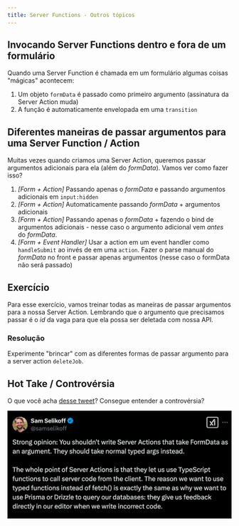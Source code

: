 ```yaml
---
title: Server Functions - Outros tópicos
---
```


## Invocando Server Functions dentro e fora de um formulário

Quando uma Server Function é chamada em um formulário algumas coisas "mágicas" acontecem:

1. Um objeto `formData` é passado como primeiro argumento (assinatura da Server Action muda)
2. A função é automaticamente envelopada em uma `transition`

## Diferentes maneiras de passar argumentos para uma Server Function / Action

Muitas vezes quando criamos uma Server Action, queremos passar argumentos adicionais para ela (além do *formData*). Vamos ver como fazer isso?

1. *[Form + Action]* Passando apenas o *formData* e passando argumentos adicionais em `input:hidden`
2. *[Form + Action]* Automaticamente passando *formData* + argumentos adicionais
3. *[Form + Action]* Passando apenas o *formData* + fazendo o bind de argumentos adicionais - nesse caso o argumento adicional vem *antes* do *formData*.
4. *[Form + Event Handler]* Usar a action em um event handler como `handleSubmit` ao invés de em uma `action`. Fazer o parse manual do *formData* no front e passar apenas argumentos (nesse caso o formData não será passado)

## Exercício

Para esse exercício, vamos treinar todas as maneiras de passar argumentos para a nossa Server Action. Lembrando que o argumento que precisamos passar é o *id* da vaga para que ela possa ser deletada com nossa API.

### Resolução

Experimente "brincar" com as diferentes formas de passar argumento para a server action `deleteJob`.

## Hot Take / Controvérsia

O que você acha [desse tweet](https://x.com/samselikoff/status/1883173668135575668)? Consegue entender a controvérsia?

![alt text](image-1.png)
